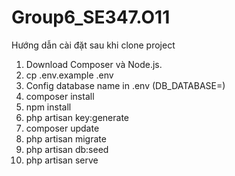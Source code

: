 # Group6_SE347.O11

Hướng dẫn cài đặt sau khi clone project

1. Download Composer và Node.js.
2. cp .env.example .env
3. Config database name in .env (DB_DATABASE=)
4. composer install
5. npm install
6. php artisan key:generate
7. composer update
8. php artisan migrate
9. php artisan db:seed
10. php artisan serve
